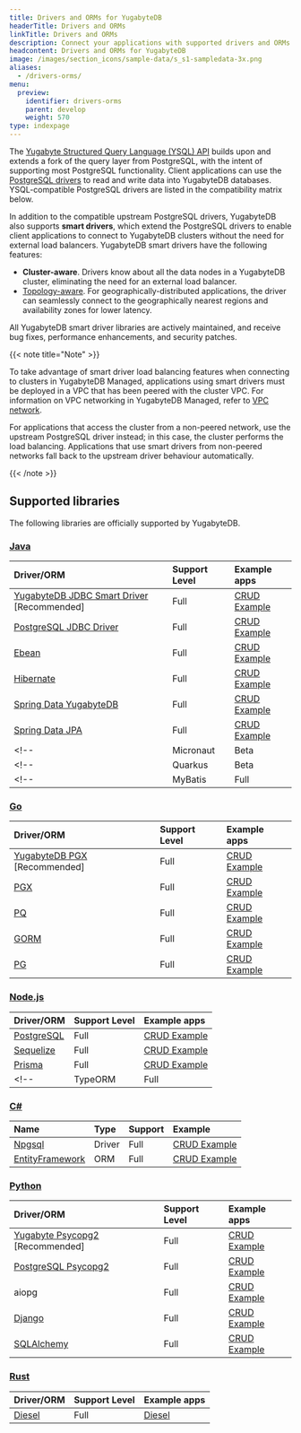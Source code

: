 ```yaml
---
title: Drivers and ORMs for YugabyteDB
headerTitle: Drivers and ORMs
linkTitle: Drivers and ORMs
description: Connect your applications with supported drivers and ORMs
headcontent: Drivers and ORMs for YugabyteDB
image: /images/section_icons/sample-data/s_s1-sampledata-3x.png
aliases:
  - /drivers-orms/
menu:
  preview:
    identifier: drivers-orms
    parent: develop
    weight: 570
type: indexpage
---
```


The [Yugabyte Structured Query Language (YSQL) API](../api/ysql/) builds upon and extends a fork of the query layer from PostgreSQL, with the intent of supporting most PostgreSQL functionality. Client applications can use the [PostgreSQL drivers](https://www.postgresql.org/download/products/2-drivers-and-interfaces/) to read and write data into YugabyteDB databases. YSQL-compatible PostgreSQL drivers are listed in the compatibility matrix below.

In addition to the compatible upstream PostgreSQL drivers, YugabyteDB also supports **smart drivers**, which extend the PostgreSQL drivers to enable client applications to connect to YugabyteDB clusters without the need for external load balancers. YugabyteDB smart drivers have the following features:

- **Cluster-aware**. Drivers know about all the data nodes in a YugabyteDB cluster, eliminating the need for an external load balancer.
- [Topology-aware](../deploy/multi-dc/). For geographically-distributed applications, the driver can seamlessly connect to the geographically nearest regions and availability zones for lower latency.

All YugabyteDB smart driver libraries are actively maintained, and receive bug fixes, performance enhancements, and security patches.

{{< note title="Note" >}}

To take advantage of smart driver load balancing features when connecting to clusters in YugabyteDB Managed, applications using smart drivers must be deployed in a VPC that has been peered with the cluster VPC. For information on VPC networking in YugabyteDB Managed, refer to [VPC network](../yugabyte-cloud/cloud-basics/cloud-vpcs/).

For applications that access the cluster from a non-peered network, use the upstream PostgreSQL driver instead; in this case, the cluster performs the load balancing. Applications that use smart drivers from non-peered networks fall back to the upstream driver behaviour automatically.

{{< /note >}}

## Supported libraries

The following libraries are officially supported by YugabyteDB.

### [Java](java/)

| Driver/ORM | Support Level | Example apps |
| :-------------------------- | :------------ | :----------- |
| [YugabyteDB JDBC Smart Driver](java/yugabyte-jdbc/) [Recommended] | Full | [CRUD Example](java/yugabyte-jdbc/) |
| [PostgreSQL JDBC Driver](java/postgres-jdbc/) | Full | [CRUD Example](java/postgres-jdbc/) |
| [Ebean](java/ebean/) | Full | [CRUD Example](java/ebean/) |
| [Hibernate](java/hibernate/) | Full | [CRUD Example](java/hibernate/) |
| [Spring Data YugabyteDB](../integrations/spring-framework/sdyb/) | Full | [CRUD Example](../integrations/spring-framework/sdyb/#examples) |
| [Spring Data JPA](../integrations/spring-framework/sd-jpa/) | Full | [CRUD Example](../develop/build-apps/additional-examples/java/ysql-spring-data/) |
<!-- | Micronaut | Beta |  | -->
<!-- | Quarkus | Beta |  | -->
<!-- | MyBatis | Full |  | -->

### [Go](go/)

| Driver/ORM | Support Level | Example apps |
| :--------- | :------------ | :----------- |
| [YugabyteDB PGX](go/yb-pgx/) [Recommended] | Full | [CRUD Example](go/yb-pgx/) |
| [PGX](go/pgx/) | Full | [CRUD Example](go/pgx/) |
| [PQ](go/pq/) | Full | [CRUD Example](go/pq/) |
| [GORM](go/gorm/) | Full | [CRUD Example](go/gorm/) |
| [PG](go/pg/) | Full | [CRUD Example](go/pg/) |

### [Node.js](nodejs/)

| Driver/ORM | Support Level | Example apps |
| :--------- | :------------ | :----------- |
| [PostgreSQL](nodejs/postgres-node-driver/) | Full | [CRUD Example](nodejs/postgres-node-driver/) |
| [Sequelize](nodejs/sequelize/) | Full | [CRUD Example](nodejs/sequelize/) |
| [Prisma](nodejs/prisma/) | Full | [CRUD Example](nodejs/prisma/)
<!-- | TypeORM | Full |   | -->

<!-- ### App Framework Support

| Framework | Support | Example |
| :--------- | :------------ | :----------- |
| Reactjs | Full |  |
| Nextjs | Full | | -->

### [C#](csharp/)

| Name | Type | Support | Example |
| :--- | :--- | :-------| :------ |
| [Npgsql](csharp/postgres-npgsql/) | Driver | Full | [CRUD Example](csharp/postgres-npgsql/) |
| [EntityFramework](csharp/entityframework/) | ORM | Full | [CRUD Example](csharp/entityframework/) |

### [Python](python/)

| Driver/ORM | Support Level | Example apps |
| :------------------------- | :------------ | :----------- |
| [Yugabyte Psycopg2](python/yugabyte-psycopg2/) [Recommended] | Full | [CRUD Example](python/yugabyte-psycopg2/) |
| [PostgreSQL Psycopg2](python/postgres-psycopg2/) | Full | [CRUD Example](python/postgres-psycopg2/) |
| aiopg | Full | [CRUD Example](../develop/build-apps/additional-examples/python/ysql-aiopg/) |
| [Django](python/django/) | Full | [CRUD Example](python/django/) |
| [SQLAlchemy](python/sqlalchemy/) | Full | [CRUD Example](python/sqlalchemy/) |

### [Rust](rust/)

| Driver/ORM | Support Level | Example apps |
| :--------- | :------------ | :----------- |
| [Diesel](rust/diesel/) | Full | [Diesel](rust/diesel/) |

<!--
## [Ruby](ruby/)

| Driver/ORM | Support | Example |
| :--------- | :------------ | :----------- |

## [C](c/)

| Driver/ORM | Support | Example |
| :--------- | :------------ | :----------- |

## [C++](cpp/)

| Driver/ORM | Support | Example |
| :--------- | :------------ | :----------- |

## [PHP](php/)

| Driver/ORM | Support | Example |
| :--------- | :------------ | :----------- |

-->

<!--
<div class="row">

  <div class="col-12 col-md-6 col-lg-12 col-xl-6">
  <a class="section-link icon-offset" href="java/">
    <div class="head">
      <div class="icon">
        <i class="icon-java"></i>
      </div>
      <div class="title">Java</div>
    </div>
    <div class="body">
      Java Client Drivers, ORMs and Frameworks.
    </div>
  </a>
</div>

 <div class="col-12 col-md-6 col-lg-12 col-xl-6">
  <a class="section-link icon-offset" href="nodejs/">
    <div class="head">
      <div class="icon">
        <i class="icon-nodejs"></i>
      </div>
      <div class="title">NodeJS</div>
    </div>
    <div class="body">
      NodeJS Client Drivers, ORMs and Frameworks.
    </div>
  </a>
</div>

<div class="col-12 col-md-6 col-lg-12 col-xl-6">
  <a class="section-link icon-offset" href="golang/">
    <div class="head">
      <div class="icon">
        <i class="icon-go"></i>
      </div>
      <div class="title">Go</div>
    </div>
    <div class="body">
      Golang Client Drivers, ORMs and Frameworks.
    </div>
  </a>
</div>

<div class="col-12 col-md-6 col-lg-12 col-xl-6">
  <a class="section-link icon-offset" href="python/">
    <div class="head">
      <div class="icon">
        <i class="icon-python"></i>
      </div>
      <div class="title">Python</div>
    </div>
    <div class="body">
      Python Client Drivers, ORMs and Frameworks.
    </div>
  </a>
</div>

<div class="col-12 col-md-6 col-lg-12 col-xl-6">
  <a class="section-link icon-offset" href="ruby/">
    <div class="head">
      <div class="icon">
        <i class="icon-ruby"></i>
      </div>
      <div class="title">Ruby</div>
    </div>
    <div class="body">
      Ruby Client Drivers, ORMs and Frameworks.
    </div>
  </a>
</div>

<div class="col-12 col-md-6 col-lg-12 col-xl-6">
  <a class="section-link icon-offset" href="csharp/">
    <div class="head">
      <div class="icon">
        <i class="icon-csharp"></i>
      </div>
      <div class="title">C#</div>
    </div>
    <div class="body">
      C# Client Drivers, ORMs and Frameworks.
    </div>
  </a>
</div>

 <div class="col-12 col-md-6 col-lg-12 col-xl-6">
  <a class="section-link icon-offset" href="php/ysql/">
    <div class="head">
      <div class="icon">
        <i class="icon-php"></i>
      </div>
      <div class="title">PHP</div>
    </div>
    <div class="body">
      Build applications using PHP.
    </div>
  </a>
</div>

<div class="col-12 col-md-6 col-lg-12 col-xl-6">
  <a class="section-link icon-offset" href="cpp/ysql/">
    <div class="head">
      <div class="icon">
        <i class="icon-cplusplus"></i>
      </div>
      <div class="title">C++</div>
    </div>
    <div class="body">
      Build applications using C++.
    </div>
  </a>
</div>

<div class="col-12 col-md-6 col-lg-12 col-xl-6">
  <a class="section-link icon-offset" href="c/ysql/">
    <div class="head">
      <div class="icon">
        <i class="icon-c"></i>
      </div>
      <div class="title">C</div>
    </div>
    <div class="body">
      Build applications using C.
    </div>
  </a>
</div>

<div class="col-12 col-md-6 col-lg-12 col-xl-6">
  <a class="section-link icon-offset" href="scala/ycql/">
    <div class="head">
      <div class="icon">
        <i class="icon-scala"></i>
      </div>
      <div class="title">Scala</div>
    </div>
    <div class="body">
      Build applications using Scala.
    </div>
  </a>
</div>

</div>
-->
